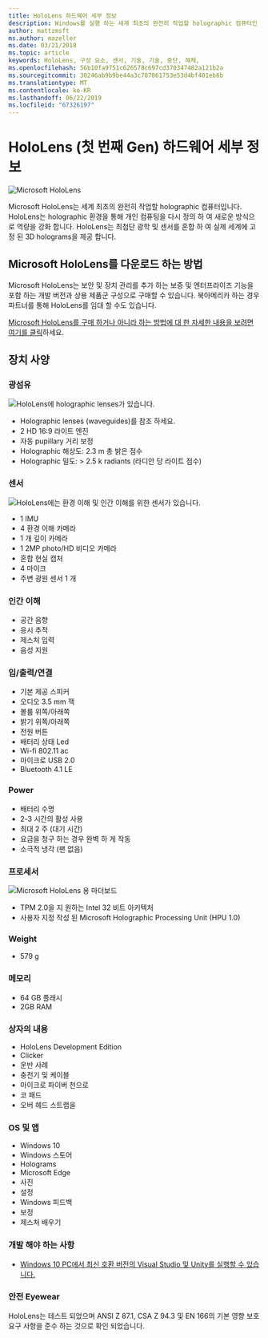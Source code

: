 ```yaml
---
title: HoloLens 하드웨어 세부 정보
description: Windows를 실행 하는 세계 최초의 완전히 작업할 holographic 컴퓨터인 Microsoft HoloLens를 구성 하는 구성 요소에 대 한 개요입니다.
author: mattzmsft
ms.author: mazeller
ms.date: 03/21/2018
ms.topic: article
keywords: HoloLens, 구성 요소, 센서, 기술, 기술, 중단, 해체,
ms.openlocfilehash: 56b10fa9751c626578c697cd370347482a121b2a
ms.sourcegitcommit: 30246ab9b9be44a3c707061753e53d4bf401eb6b
ms.translationtype: MT
ms.contentlocale: ko-KR
ms.lasthandoff: 06/22/2019
ms.locfileid: "67326197"
---
```

# <a name="hololens-1st-gen-hardware-details"></a>HoloLens (첫 번째 Gen) 하드웨어 세부 정보

![Microsoft HoloLens](images/see-through-400px.jpg)

Microsoft HoloLens는 세계 최초의 완전히 작업할 holographic 컴퓨터입니다. HoloLens는 holographic 환경을 통해 개인 컴퓨팅을 다시 정의 하 여 새로운 방식으로 역량을 강화 합니다. HoloLens는 최첨단 광학 및 센서를 혼합 하 여 실제 세계에 고정 된 3D holograms을 제공 합니다.

## <a name="how-to-get-microsoft-hololens"></a>Microsoft HoloLens를 다운로드 하는 방법

Microsoft HoloLens는 보안 및 장치 관리를 추가 하는 보증 및 엔터프라이즈 기능을 포함 하는 개발 버전과 상용 제품군 구성으로 구매할 수 있습니다. 북아메리카 하는 경우 파트너를 통해 HoloLens를 임대 할 수도 있습니다.

[Microsoft HoloLens를 구매 하거나 아니라 하는 방법에 대 한 자세한 내용을 보려면 여기를 클릭](https://www.microsoft.com/hololens/buy)하세요.

## <a name="device-specifications"></a>장치 사양

### <a name="optics"></a>광섬유

![HoloLens에 holographic lenses가 있습니다.](images/displays-400px.jpg)
* Holographic lenses (waveguides)를 참조 하세요.
* 2 HD 16:9 라이트 엔진
* 자동 pupillary 거리 보정
* Holographic 해상도: 2.3 m 총 밝은 점수
* Holographic 밀도: > 2.5 k radiants (라디안 당 라이트 점수)

### <a name="sensors"></a>센서

![HoloLens에는 환경 이해 및 인간 이해를 위한 센서가 있습니다.](images/sensor-bar-400px.jpg)
* 1 IMU
* 4 환경 이해 카메라
* 1 개 깊이 카메라
* 1 2MP photo/HD 비디오 카메라
* 혼합 현실 캡처
* 4 마이크
* 주변 광원 센서 1 개

### <a name="human-understanding"></a>인간 이해
* 공간 음향
* 응시 추적
* 제스처 입력
* 음성 지원

### <a name="input--output--connectivity"></a>입/출력/연결
* 기본 제공 스피커
* 오디오 3.5 mm 잭
* 볼륨 위쪽/아래쪽
* 밝기 위쪽/아래쪽
* 전원 버튼
* 배터리 상태 Led
* Wi-fi 802.11 ac
* 마이크로 USB 2.0
* Bluetooth 4.1 LE

### <a name="power"></a>Power
* 배터리 수명
* 2-3 시간의 활성 사용
* 최대 2 주 (대기 시간)
* 요금을 청구 하는 경우 완벽 하 게 작동
* 소극적 냉각 (팬 없음)

### <a name="processors"></a>프로세서

![Microsoft HoloLens 용 마더보드](images/motherboard-400px.jpg)
* TPM 2.0을 지 원하는 Intel 32 비트 아키텍처
* 사용자 지정 작성 된 Microsoft Holographic Processing Unit (HPU 1.0)

### <a name="weight"></a>Weight
* 579 g

### <a name="memory"></a>메모리
* 64 GB 플래시
* 2GB RAM

### <a name="whats-in-the-box"></a>상자의 내용
* HoloLens Development Edition
* Clicker
* 운반 사례
* 충전기 및 케이블
* 마이크로 파이버 천으로
* 코 패드
* 오버 헤드 스트랩을

### <a name="os-and-apps"></a>OS 및 앱
* Windows 10
* Windows 스토어
* Holograms
* Microsoft Edge
* 사진
* 설정
* Windows 피드백
* 보정
* 제스처 배우기

### <a name="what-you-need-to-develop"></a>개발 해야 하는 사항
* [Windows 10 PC에서 최신 호환 버전의 Visual Studio 및 Unity를 실행할 수 있습니다.](install-the-tools.md)

### <a name="safety-eyewear"></a>안전 Eyewear

HoloLens는 테스트 되었으며 ANSI Z 87.1, CSA Z 94.3 및 EN 166의 기본 영향 보호 요구 사항을 준수 하는 것으로 확인 되었습니다.

